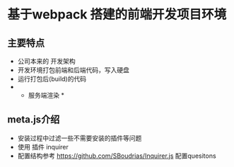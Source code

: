 # 基于webpack 搭建的前端开发项目环境

## 主要特点
- 公司本来的 开发架构
- 开发环境打包前端和后端代码，写入硬盘
- 运行打包后(build)的代码 
- * 服务端渲染 *

## meta.js介绍
- 安装过程中过滤一些不需要安装的插件等问题
- 使用 插件 inquirer
- 配置结构参考 https://github.com/SBoudrias/Inquirer.js 配置quesitons